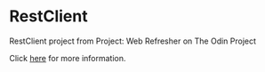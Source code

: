 # RestClient
RestClient project from Project: Web Refresher on The Odin Project

Click [here](http://www.theodinproject.com/courses/ruby-on-rails/lessons/let-s-get-building?ref=lnav) for more information.